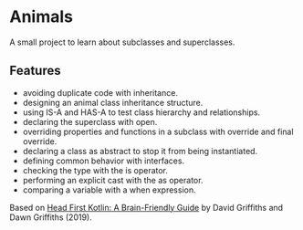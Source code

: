 # Animals

A small project to learn about subclasses and superclasses.

## Features

- avoiding duplicate code with inheritance.
- designing an animal class inheritance structure.
- using IS-A and HAS-A to test class hierarchy and relationships.
- declaring the superclass with open.
- overriding properties and functions in a subclass with override and final override.
- declaring a class as abstract to stop it from being instantiated.
- defining common behavior with interfaces.
- checking the type with the is operator.
- performing an explicit cast with the as operator.
- comparing a variable with a when expression.

Based on [Head First Kotlin: A Brain-Friendly Guide](https://www.amazon.com/Head-First-Kotlin-Brain-Friendly-Guide/dp/1491996692) by David Griffiths and Dawn Griffiths (2019).
